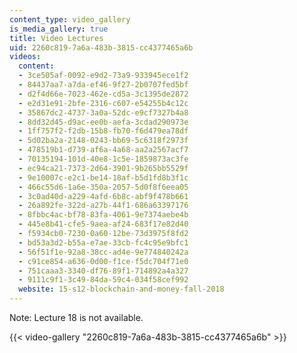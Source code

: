 ```yaml
---
content_type: video_gallery
is_media_gallery: true
title: Video Lectures
uid: 2260c819-7a6a-483b-3815-cc4377465a6b
videos:
  content:
  - 3ce505af-0092-e9d2-73a9-933945ece1f2
  - 84437aa7-a7da-ef46-9f27-2b0707fed5bf
  - d2f4d66e-7023-462e-cd5a-3c1395de2872
  - e2d31e91-2bfe-2316-c607-e54255b4c12c
  - 35867dc2-4737-3a0a-52dc-e9cf7327b4a8
  - 8dd32d45-d9ac-ee0b-aefa-3cdad290973e
  - 1ff757f2-f2db-15b8-fb70-f6d479ea78df
  - 5d02ba2a-2148-0243-bb69-5c6318f2973f
  - 478519b1-d739-af6a-4a68-aa2a2567acf7
  - 70135194-101d-40e8-1c5e-1859873ac3fe
  - ec94ca21-7373-2d64-3901-9b265bb5529f
  - 9e10007c-e2c1-be14-18af-b5d1fd8b3f1c
  - 466c55d6-1a6e-350a-2057-5d0f8f6eea05
  - 3c0ad40d-a229-4afd-6b8c-abf9f478b661
  - 26a892fe-322d-a27b-44f1-686a63397176
  - 8fbbc4ac-bf78-83fa-4061-9e7374aebe4b
  - 445e8b41-cfe5-9aea-af24-683f17e82d40
  - f5934cb0-7230-0a60-12be-73d3975f8fd2
  - bd53a3d2-b55a-e7ae-33cb-fc4c95e9bfc1
  - 56f51f1e-92a8-38cc-ad4e-9e774840242a
  - c91ce854-a636-0d00-f1ce-f5dc704f71e0
  - 751caaa3-3340-df76-89f1-714892a4a327
  - 9111c9f1-3c49-84da-59c4-034f58cef992
  website: 15-s12-blockchain-and-money-fall-2018
---
```


Note: Lecture 18 is not available.

{{< video-gallery "2260c819-7a6a-483b-3815-cc4377465a6b" >}}

